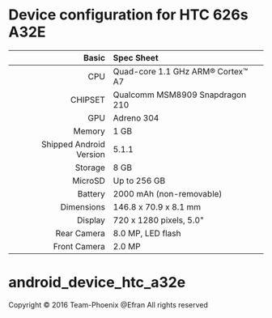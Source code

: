 
Device configuration for HTC 626s A32E
=====================================

Basic   | Spec Sheet
-------:|:-------------------------
CPU     | Quad-core 1.1 GHz ARM® Cortex™ A7
CHIPSET | Qualcomm MSM8909 Snapdragon 210
GPU     | Adreno 304
Memory  | 1 GB
Shipped Android Version | 5.1.1
Storage | 8 GB
MicroSD | Up to 256 GB
Battery | 2000 mAh (non-removable)
Dimensions | 146.8 x 70.9 x 8.1 mm
Display | 720 x 1280 pixels, 5.0"
Rear Camera  | 8.0 MP, LED flash
Front Camera | 2.0 MP

# android_device_htc_a32e
Copyright © 2016 Team-Phoenix @Efran
All rights reserved
